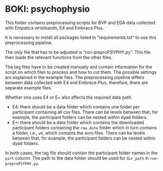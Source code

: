 # BOKI: psychophysio

This folder contains preprocessing scripts for BVP and EDA data collected with Empatica wristbands, E4 and Embrace Plus. 

It is necessary to install all packages listed in "requirements.txt" to use this preprocessing pipeline. 

The only file that has to be adjusted is "run-preproPSYPHY.py". This file then loads the relevant functions from the other files. 

The tag files have to be created manually and contain information for the script on which files to process and how to cut them. The possible settings are explained in the example files. The preprocessing pipeline differs between data collected with E4 and Embrace Plus, therefore, there are separate example files. 

Whether one uses E4 or E+ also affects the required data path. 

* E4: there should be a data folder which contains one folder per participant containing all csv files. There can be levels between that, for example, the participant folders can be nested within dyad folders. 
* E+: there should be a data folder which contains the downloaded participant folders containing the `raw_data` folder which in turn contains a folder, i.e., `v6`, which contains the avro files. There can be levels between that, for example, the participant folders can be nested within dyad folders. 

In both cases, the tag file should contain the participant folder names in the `part` column. The path to the data folder should be used for `dir_path` in `run-preproPSYPHY.py`. 
